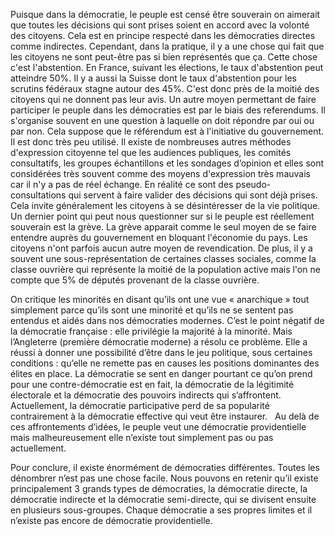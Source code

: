 Puisque dans la démocratie, le peuple est censé être souverain on aimerait que toutes les décisions qui sont prises soient en accord avec la volonté des citoyens. Cela est en principe respecté dans les démocraties directes comme indirectes. Cependant, dans la pratique, il y a une chose qui fait que les citoyens ne sont peut-être pas si bien représentés que ça. Cette chose c'est l'abstention. En France, suivant les élections, le taux d'abstention peut atteindre 50%. Il y a aussi la Suisse dont le taux d'abstention pour les scrutins fédéraux stagne autour des 45%. C'est donc près de la moitié des citoyens qui ne donnent pas leur avis. Un autre moyen permettant de faire participer le peuple dans les démocraties est par le biais des referendums. Il s'organise souvent en une question à laquelle on doit répondre par oui ou par non. Cela suppose que le référendum est à l'initiative du gouvernement. Il est donc très peu utilisé. Il existe de nombreuses autres méthodes d'expression citoyenne tel que les audiences publiques, les comités consultatifs, les groupes échantillons et les sondages d’opinion et elles sont considérées très souvent comme des moyens d'expression très mauvais car il n'y a pas de réel échange. En réalité ce sont des pseudo-consultations qui servent à faire valider des décisions qui sont déjà prises. Cela invite généralement les citoyens à se désintéresser de la vie politique. Un dernier point qui peut nous questionner sur si le peuple est réellement souverain est la grève. La grève apparait comme le seul moyen de se faire entendre auprès du gouvernement en bloquant l'économie du pays. Les citoyens n'ont parfois aucun autre moyen de revendication. De plus, il y a souvent une sous-représentation de certaines classes sociales, comme la classe ouvrière qui représente la moitié de la population active mais l'on ne compte que 5% de députés provenant de la classe ouvrière.

On critique les minorités en disant qu’ils ont une vue « anarchique » tout simplement parce qu’ils sont une minorité et qu’ils ne se sentent pas entendus et aidés dans nos démocraties modernes. C’est le point négatif de la démocratie française : elle privilégie la majorité à la minorité. Mais l’Angleterre (première démocratie moderne) a résolu ce problème. Elle a réussi à donner une possibilité d’être dans le jeu politique, sous certaines conditions : qu’elle ne remette pas en causes les positions dominantes des élites en place. La démocratie se sent en danger pourtant ce qu’on prend pour une contre-démocratie est en fait, la démocratie de la légitimité électorale et la démocratie des pouvoirs indirects qui s’affrontent. Actuellement, la démocratie participative perd de sa popularité contrairement à la démocratie effective qui veut être instaurer.  
Au delà de ces affrontements d’idées, le peuple veut une démocratie providentielle mais malheureusement elle n’existe tout simplement pas ou pas actuellement. 

Pour conclure, il existe énormément de démocraties différentes. Toutes les dénombrer n’est pas une chose facile. Nous pouvons en retenir qu’il existe principalement 3 grands types de démocraties, la démocratie directe, la démocratie indirecte et la démocratie semi-directe, qui se divisent ensuite en plusieurs sous-groupes. Chaque démocratie a ses propres limites et il n’existe pas encore de démocratie providentielle.